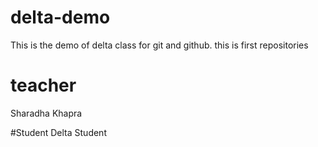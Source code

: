 # delta-demo
This is the demo of delta class for git and github. this is first repositories
# teacher
Sharadha Khapra

#Student 
Delta Student